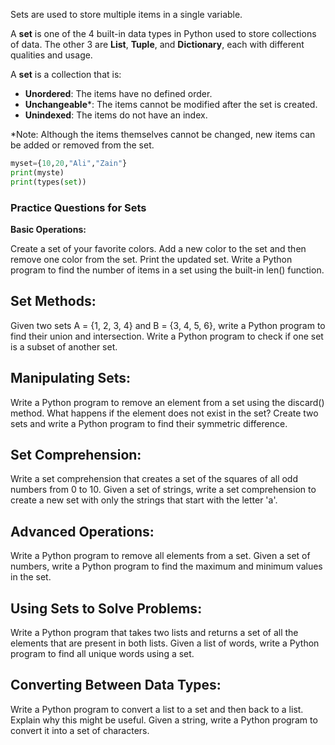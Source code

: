 Sets are used to store multiple items in a single variable.

A **set** is one of the 4 built-in data types in Python used to store collections of data. The other 3 are **List**, **Tuple**, and **Dictionary**, each with different qualities and usage.

A **set** is a collection that is:
- **Unordered**: The items have no defined order.
- **Unchangeable***: The items cannot be modified after the set is created.
- **Unindexed**: The items do not have an index.

*Note: Although the items themselves cannot be changed, new items can be added or removed from the set.
```Python
myset={10,20,"Ali","Zain"}
print(myste)
print(types(set))

```
### Practice Questions for Sets
**Basic Operations:**

Create a set of your favorite colors. Add a new color to the set and then remove one color from the set. Print the updated set.
Write a Python program to find the number of items in a set using the built-in len() function.

## Set Methods:

Given two sets A = {1, 2, 3, 4} and B = {3, 4, 5, 6}, write a Python program to find their union and intersection.
Write a Python program to check if one set is a subset of another set.

## Manipulating Sets:

Write a Python program to remove an element from a set using the discard() method. What happens if the element does not exist in the set?
Create two sets and write a Python program to find their symmetric difference.

## Set Comprehension:

Write a set comprehension that creates a set of the squares of all odd numbers from 0 to 10.
Given a set of strings, write a set comprehension to create a new set with only the strings that start with the letter 'a'.

## Advanced Operations:

Write a Python program to remove all elements from a set.
Given a set of numbers, write a Python program to find the maximum and minimum values in the set.

## Using Sets to Solve Problems:

Write a Python program that takes two lists and returns a set of all the elements that are present in both lists.
Given a list of words, write a Python program to find all unique words using a set.

## Converting Between Data Types:

Write a Python program to convert a list to a set and then back to a list. Explain why this might be useful.
Given a string, write a Python program to convert it into a set of characters.
